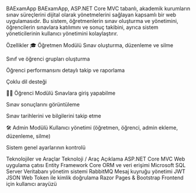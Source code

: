 BAExamApp
BAExamApp, ASP.NET Core MVC tabanlı, akademik kurumların sınav süreçlerini dijital olarak yönetmelerini sağlayan kapsamlı bir web uygulamasıdır.
Bu sistem, öğretmenlerin sınav oluşturma ve yönetimini, öğrencilerin sınavlara katılımını ve sonuç takibini, ayrıca sistem yöneticilerinin kullanıcı yönetimini kolaylaştırır.

Özellikler
🎓 Öğretmen Modülü
Sınav oluşturma, düzenleme ve silme

Sınıf ve öğrenci grupları oluşturma

Öğrenci performansını detaylı takip ve raporlama

Çoklu dil desteği

🧑‍🎓 Öğrenci Modülü
Sınavlara giriş yapabilme

Sınav sonuçlarını görüntüleme

Sınav tarihlerini ve bilgilerini takip etme

🛠 Admin Modülü
Kullanıcı yönetimi (öğretmen, öğrenci, admin ekleme, düzenleme, silme)

Sistem genel ayarlarının kontrolü

Teknolojiler ve Araçlar
Teknoloji / Araç	Açıklama
ASP.NET Core MVC	Web uygulama çatısı
Entity Framework Core	ORM ve veri erişimi
Microsoft SQL Server	Veritabanı yönetim sistemi
RabbitMQ	Mesaj kuyruğu yönetimi
JWT	JSON Web Token ile kimlik doğrulama
Razor Pages & Bootstrap	Frontend için kullanıcı arayüzü
